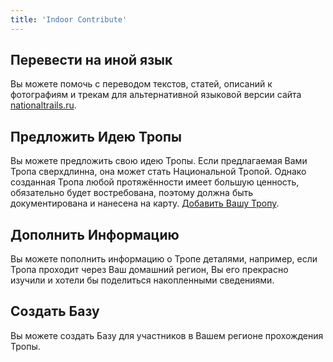 ```yaml
---
title: 'Indoor Contribute'
---
```


## Перевести на иной язык

Вы можете помочь с переводом текстов, статей, описаний к фотографиям и трекам для альтернативной языковой версии сайта [nationaltrails.ru](https://nationaltrails.ru?target=_blank).


## Предложить Идею Тропы

Вы можете предложить свою идею Тропы. Если предлагаемая Вами Тропа сверхдлинна, она может стать Национальной Тропой. Однако созданная Тропа любой протяжённости имеет большую ценность, обязательно будет востребована, поэтому должна быть документирована и нанесена на карту.
[Добавить Вашу Тропу](../add-trail).


## Дополнить Информацию

Вы можете пополнить информацию о Тропе деталями, например, если Тропа проходит через Ваш домашний регион, Вы его прекрасно изучили и хотели бы поделиться накопленными сведениями.


## Создать Базу

Вы можете создать Базу для участников в Вашем регионе прохождения Тропы.